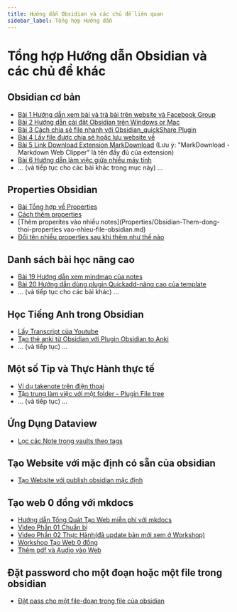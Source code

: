 ```yaml
---
title: Hướng dẫn Obsidian và các chủ đề liên quan
sidebar_label: Tổng hợp Hướng dẫn
---
```


# Tổng hợp Hướng dẫn Obsidian và các chủ đề khác

## Obsidian cơ bản

- [Bài 1 Hướng dẫn xem bài và trả bài trên website và Facebook Group](https://www.youtube.com/watch?v=ULiLb4jYfgk)
- [Bài 2 Hướng dẫn cài đặt Obsidian trên Windows or Mac](https://www.facebook.com/groups/219067851029823/posts/220012227602052/)
- [Bài 3 Cách chia sẻ file nhanh với Obsidian_quickShare Plugin](https://www.youtube.com/watch?v=OG3ZutPNDb8&fbclid=IwAR2IDYg-EVx79Cc6QTPT0kgb3NQLztHdf_jVR6k_wXKvA6YmELjnnuLOIwk)
- [Bài 4 Lấy file được chia sẻ hoặc lưu website về](https://www.youtube.com/watch?v=OG3ZutPNDb8)
- [Bài 5 Link Download Extension MarkDownload](https://chrome.google.com/webstore/detail/markdownload-markdown-web/pcmpcfapbekmbjjkdalcgopdkipoggdi?fbclid=IwAR0NBRCwT2aJmHdVebu6AYvDEfLng_Scv3Fj3siKDdJwj9AvtM1IH6eKFn4) 
  (Lưu ý: "MarkDownload - Markdown Web Clipper" là tên đầy đủ của extension)
- [Bài 6 Hướng dẫn làm việc giữa nhiều máy tính](https://www.facebook.com/groups/219067851029823/posts/220015034268438/)
- ... (và tiếp tục cho các bài khác trong mục này) ...

## Properties Obsidian

- [Bài Tổng hợp về Properties](Properties/tong-hop-Properties.md)
- [Cách thêm properties](Properties/Obsidian-cach-them-properties-vao-obsidian.md)
- [Thêm properites vào nhiều notes](Properties/Obsidian-Them-dong-thoi-properties vao-nhieu-file-obsidian.md)
- [Đổi tên nhiều properties sau khi thêm như thế nào](Properties/Obsidian-Doi-ten-nhieu-properties.md)

## Danh sách bài học nâng cao

- [Bài 19 Hướng dẫn xem mindmap của notes](https://www.facebook.com/groups/219067851029823/posts/250546011215340/)
- [Bài 20 Hướng dẫn dùng plugin Quickadd-nâng cao của template](https://www.facebook.com/groups/219067851029823/posts/251081967828411/)
- ... (và tiếp tục cho các bài khác) ...

## Học Tiếng Anh trong Obsidian

- [Lấy Transcript của Youtube](https://www.facebook.com/groups/219067851029823/posts/232158386387436/)
- [Tạo thẻ anki từ Obsidian với Plugin Obsidian to Anki](https://www.youtube.com/watch?v=qKOLjNizmwk)
- ... (và tiếp tục) ...

## Một số Tip và Thực Hành thực tế

- [Ví dụ takenote trên điện thoại](https://www.youtube.com/watch?v=RGwjrkulloo)
- [Tập trung làm việc với một folder - Plugin File tree](https://www.facebook.com/groups/219067851029823/posts/339382625665011/)
- ... (và tiếp tục) ...

## Ứng Dụng Dataview

- [Lọc các Note trong vaults theo tags](dataview/loc-note-theo-tag.md)

## Tạo Website với mặc định có sẵn của obsidian

- [Tạo Website với publish obsidian mặc định](web/Tao-web-voi-publish-obsidian.md)

## Tạo web 0 đồng với mkdocs

- [Hướng dẫn Tổng Quát Tạo Web miễn phí với mkdocs](web/Cac-buoc-tao-website-voi-mkdocs.md)
- [Video Phần 01 Chuẩn bị](https://www.facebook.com/groups/219067851029823/posts/481193594817246/)
- [Video Phần 02 Thực Hành(đã update bản mới xem ở Workshop)](https://www.facebook.com/groups/219067851029823/posts/481164111486861/)  
- [Workshop Tạo Web 0 đồng](https://www.facebook.com/groups/219067851029823/posts/487102367559702/)
- [Thêm pdf và Audio vào Web](web/Embed-file-pdf-audio-to-mkdocs.md)

## Đặt password cho một đoạn hoặc một file trong obsidian

- [Đặt pass cho một file-đoạn trong file của obsidian](https://www.youtube.com/watch?v=EJLnf-PFR4c&t=78s)
